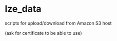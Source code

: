 lze_data
========
scripts for upload/download from Amazon S3 host

(ask for certificate to be able to use)

